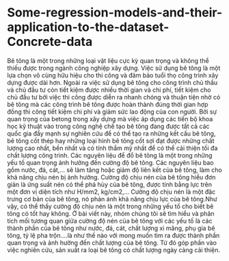 # Some-regression-models-and-their-application-to-the-dataset-Concrete-data

Bê tông là một trong những loại vật liệu cực kỳ quan trọng và không thể thiếu được trong ngành công nghiệp xây dựng. Việc sử dụng bê tông là một lựa chọn vô cùng hữu hiệu cho thi công và đảm bảo tuổi thọ công trình xây dựng được dài hơn. Ngoài ra việc sử dụng bê tông cho công trình chủ thầu và chủ đầu tư còn tiết kiệm được nhiều thời gian và chi phí, tiết kiệm cho chủ đầu tư bởi việc thi công được diễn ra nhanh chóng và thuận tiện nhờ có bê tông mà các công trình bê tông được hoàn thành đúng thời gian hợp đồng thi công tiết kiệm chi phí và giảm sức lao động của con người. Bởi sự quan trọng của betong trong xây dựng mà việc áp dụng các tiến bộ khoa học kỹ thuật vào trong công nghệ chế tạo bê tông đang được tất cả các quốc gia đẩy mạnh sự nghiên cứu để có thể tạo ra những kết cấu bê tông, bê tông cốt thép hay những loại hình bê tông cốt sợi đạt được những chất lượng cao nhất, bền nhất và có tính thẩm mỹ nhất để có thể cải thiện tối đa chất lượng công trình. Các nguyên liệu để đổ bê tông là một trong những yếu tố quan trọng ảnh hưởng đến cường độ bê tông. Các nguyên liệu bao gồm nước, đá, cát,… sẽ làm tăng hoặc giảm độ liên kết của bê tông, làm cho khả năng chịu nén bị ảnh hưởng. Cường độ chịu nén của bê tông hiểu đơn giản là ứng suất nén có thể phá hủy của bê tông, được tính bằng lực trên một đơn vị diện tích như H/mm2, kg/cm2,… Cường độ chịu nén là một đặc trưng cơ bản của bê tông, nó phản ánh khả năng chịu lực của bê tông.Như vậy, có thể thấy cường độ chịu nén là một trong những yếu tố cho biết bê tông có tốt hay không. Ở bài viết này, nhóm chúng tôi sẽ tìm hiểu và phân tích mối tương quan giữa cường độ nén của bê tông với các yếu tố là các thành phần của bê tông như nước, đá, cát, chất lượng xi măng, phụ gia bê tông, tỷ lệ pha trộn….là như thế nào với mong muốn tìm ra được thành phần quan trọng và ảnh hưởng đến chất lượng của bê tông. Từ đó góp phần vào việc nghiên cứu, sản xuất ra loại bê tông có chất lượng ngày càng cải thiện.
